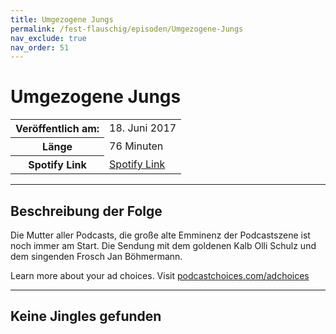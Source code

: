 ```yaml
---
title: Umgezogene Jungs
permalink: /fest-flauschig/episoden/Umgezogene-Jungs
nav_exclude: true
nav_order: 51
---
```


# Umgezogene Jungs
<table class="resp-table dcf-table dcf-table-responsive dcf-table-bordered dcf-table-striped dcf-w-100%">
                    <tbody>
                        <tr>
                            <th scope="row">Veröffentlich am:</th>
                            <td data-label="Veröffentlich am:">18. Juni 2017</td>
                        </tr>
                        <tr>
                            <th scope="row">Länge </th>
                            <td data-label="Länge ">76 Minuten</td>
                        </tr><tr>
                                <th scope="row">Spotify Link</th>
                                <td data-label="Spotify Link"><a href="https://open.spotify.com/episode/5pLOBA4s5g6uNAlQWqyoyy">Spotify Link</a></td>
                            </tr></tbody>
                </table>

***

## Beschreibung der Folge

<div>
Die Mutter aller Podcasts, die große alte Emminenz der Podcastszene ist noch immer am Start. Die Sendung mit dem goldenen Kalb Olli Schulz und dem singenden Frosch Jan Böhmermann.<p> </p><p>Learn more about your ad choices. Visit <a href="https://podcastchoices.com/adchoices">podcastchoices.com/adchoices</a></p>  
</div>

***

## Keine Jingles gefunden